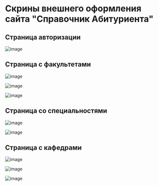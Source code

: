 <h1>Скрины внешнего оформления сайта "Справочник Абитуриента" </h1>
<h2>Страница авторизации</h2>

![image](https://user-images.githubusercontent.com/108588991/232318400-5e1d98b6-1a33-457f-8b53-bc3964810257.png)

<h2>Страница с факультетами</h2>

![image](https://user-images.githubusercontent.com/108588991/232318562-43a8f659-23cf-4b33-9226-e70d8d495e8a.png)

![image](https://user-images.githubusercontent.com/108588991/232318691-e7281893-c92a-4807-8531-d4293199b864.png)

![image](https://user-images.githubusercontent.com/108588991/232318751-aaa9d01d-f546-4955-9a3c-07c94975accf.png)

<h2>Страница со специальностями</h2>

![image](https://user-images.githubusercontent.com/108588991/232318776-9ba78fb7-60b5-4b35-b5cf-fb834cb1c9ea.png)

![image](https://user-images.githubusercontent.com/108588991/232318804-76c3bb82-822e-41bd-ad35-9c8224468b71.png)

<h2>Страница с кафедрами</h2>

![image](https://user-images.githubusercontent.com/108588991/232318834-4d5d4b23-0dec-44e0-8583-b50dfd29361c.png)

![image](https://user-images.githubusercontent.com/108588991/232318886-e33732ef-1fb4-4275-a904-8cbf5d0cd036.png)

![image](https://user-images.githubusercontent.com/108588991/232318858-309506e3-6d61-4055-a4c9-a1f1a459c486.png)
